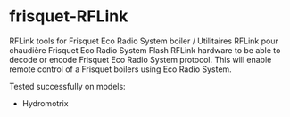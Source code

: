 # frisquet-RFLink

RFLink tools for Frisquet Eco Radio System boiler / Utilitaires RFLink pour chaudière Frisquet Eco Radio System
Flash RFLink hardware to be able to decode or encode Frisquet Eco Radio System protocol. This will enable remote control of a Frisquet boilers using Eco Radio System.

Tested successfully on models:
- Hydromotrix
